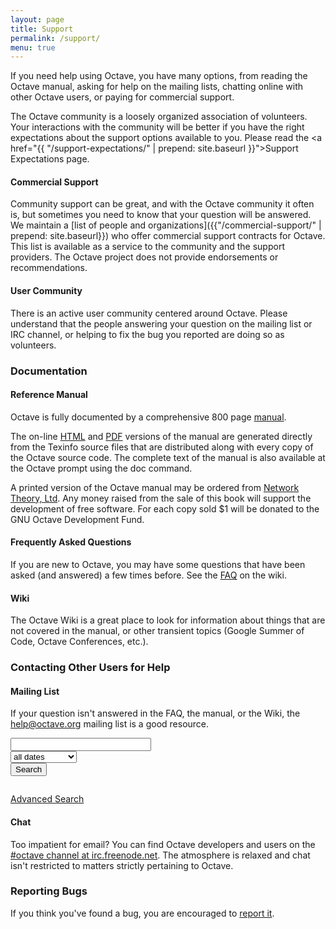 ```yaml
---
layout: page
title: Support
permalink: /support/
menu: true
---
```


If you need help using Octave, you have many options, from reading the Octave manual, asking for help on the mailing lists, chatting online with other Octave users, or paying for commercial support.

<div class="panel callout">

The Octave community is a loosely organized association of volunteers. Your interactions with the community will be better if you have the right expectations about the support options available to you. Please read the <a href="{{ "/support-expectations/" | prepend: site.baseurl }}">Support Expectations</a> page.

</div>

#### Commercial Support

Community support can be great, and with the Octave community it often is, but sometimes you need to know that your question will be answered. We maintain a [list of people and organizations]({{"/commercial-support/" | prepend: site.baseurl}}) who offer commercial support contracts for Octave. This list is available as a service to the community and the support providers. The Octave project does not provide endorsements or recommendations.

#### User Community

There is an active user community centered around Octave. Please understand that the people answering your question on the mailing list or IRC channel, or helping to fix the bug you reported are doing so as volunteers.

### Documentation

#### Reference Manual

Octave is fully documented by a comprehensive 800 page [manual]({{site.docs_url}}).

The on-line [HTML](http://www.gnu.org/software/octave/doc/interpreter/index.html) and [PDF](http://www.gnu.org/software/octave/octave.pdf) versions of the manual are generated directly from the Texinfo source files that are distributed along with every copy of the Octave source code. The complete text of the manual is also available at the Octave prompt using the doc command.

A printed version of the Octave manual may be ordered from [Network Theory, Ltd](http://www.network-theory.co.uk/octave/manual). Any money raised from the sale of this book will support the development of free software. For each copy sold $1 will be donated to the GNU Octave Development Fund.

#### Frequently Asked Questions

If you are new to Octave, you may have some questions that have been asked (and answered) a few times before. See the [FAQ](http://www.octave.org/wiki/FAQ) on the wiki.

#### Wiki

The Octave Wiki is a great place to look for information about things that are not covered in the manual, or other transient topics (Google Summer of Code, Octave Conferences, etc.).

### Contacting Other Users for Help

#### Mailing List

If your question isn't answered in the FAQ, the manual, or the Wiki, the [help@octave.org](https://lists.gnu.org/mailman/listinfo/help-octave) mailing list is a good resource.

<div class="row">
<div class="columns medium-8">
<form action="http://octave.1599824.n4.nabble.com/template/NamlServlet.jtp"><input name="macro" value="search_page" type="hidden">
<input name="node" value="1599825" type="hidden">
<div class="row collapse">
<div class="columns small-7">
<input id="query" name="query" size="25">
</div>
<div class="columns small-3">
<select name="days">
<option value="0" selected="">all dates</option>
<option value="1">past 24 hours</option>
<option value="7">past week</option>
<option value="30">past month</option>
<option value="90">past 3 months</option>
<option value="180">past 6 months</option>
<option value="365">past year</option>
</select>
</div>
<div class="columns small-2">
<input class="button postfix" value="Search" type="submit">
</div>
</div>

</form>
</div>
</div>

[Advanced Search](http://octave.1599824.n4.nabble.com/template/NamlServlet.jtp?macro=adv_search_page&node=1599825)

#### Chat

Too impatient for email? You can find Octave developers and users on the [#octave channel at irc.freenode.net](http://webchat.freenode.net/?channels=octave&uio=MT1mYWxzZSYyPXRydWUmMTI9dHJ1ZQda). The atmosphere is relaxed and chat isn't restricted to matters strictly pertaining to Octave.

### Reporting Bugs

If you think you've found a bug, you are encouraged to [report it](http://www.gnu.org/software/octave/bugs.html).
